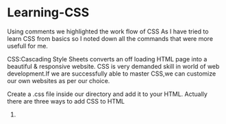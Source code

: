 # Learning-CSS
 Using comments we highlighted the work flow of CSS
 As I have tried to learn CSS from basics so I noted down all the commands that were more usefull for me.

CSS:Cascading Style Sheets converts an off loading HTML page into a beautiful & responsive website.
CSS is very demanded skill in world of web development.If we are successfully  able to master CSS,we can customize our own websites as per our choice.

Create a .css file inside our directory and add it to your HTML.
Actually there are three ways to add CSS to HTML
1) <style> tag (adding style tag in head seaction of HTML)
2) Inline CSS  (adding CSS style attributes in HTML line)  
3) External CSS (.css file and then link in to HTML by LINK command)

Creating a page layout:When we used the right tag in right place,it results in a better page layout,better
indexing by search engines and better user experience.We use the following tag to get the job done...
    i) <header>
    ii) <main>    
    iii) <footer>                             
